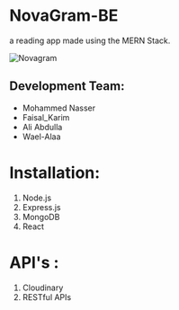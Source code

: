 # NovaGram-BE
a reading app made using the MERN Stack.

![Novagram](https://i.imgur.com/h6vtI3x.png)

## Development Team:
- Mohammed Nasser
- Faisal_Karim
- Ali Abdulla
- Wael-Alaa


# Installation:
1. Node.js
2. Express.js
3. MongoDB
4. React


# API's :
1. Cloudinary
2. RESTful APIs
